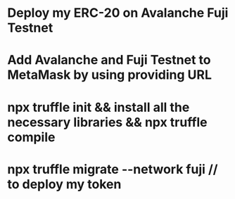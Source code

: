 # Deploy my ERC-20  on Avalanche Fuji Testnet 
# Add Avalanche and Fuji Testnet to MetaMask  by using providing URL 
# npx truffle init && install all the necessary  libraries && npx truffle compile
# npx truffle migrate --network fuji  // to  deploy my token 